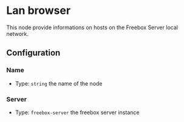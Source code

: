 # Lan browser

This node provide informations on hosts on the Freebox Server local network.

## Configuration

### Name
- Type: `string`
the name of the node

### Server
- Type: `freebox-server`
the freebox server instance